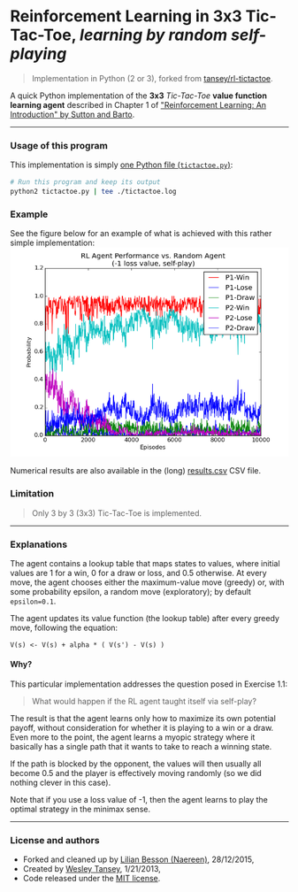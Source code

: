 # Reinforcement Learning in 3x3 Tic-Tac-Toe, *learning by random self-playing*
> Implementation in Python (2 or 3), forked from [tansey/rl-tictactoe](https://github.com/tansey/rl-tictactoe).

A quick Python implementation of the **3x3** *Tic-Tac-Toe* **value function learning agent** described in Chapter 1 of
["Reinforcement Learning: An Introduction" by Sutton and Barto](http://webdocs.cs.ualberta.ca/~sutton/book/the-book.html).

----

### Usage of this program
This implementation is simply [one Python file (``tictactoe.py``)](tictactoe.py):

```bash
# Run this program and keep its output
python2 tictactoe.py | tee ./tictactoe.log
```

### Example
See the figure below for an example of what is achieved with this rather simple implementation:
![Main example](selfplay_random_-1loss.png "Example of selfplay vs random")

Numerical results are also available in the (long) [results.csv](results.csv) CSV file.

### Limitation
> Only 3 by 3 (3x3) Tic-Tac-Toe is implemented.

----

### Explanations
The agent contains a lookup table that maps states to values, where initial values are 1 for a win, 0 for a draw or loss, and 0.5 otherwise.
At every move, the agent chooses either the maximum-value move (greedy) or, with some probability epsilon, a random move (exploratory); by default ``epsilon=0.1``.

The agent updates its value function (the lookup table) after every greedy move, following the equation:

```
V(s) <- V(s) + alpha * ( V(s') - V(s) )
```

#### Why?
This particular implementation addresses the question posed in Exercise 1.1:

> What would happen if the RL agent taught itself via self-play?

The result is that the agent learns only how to maximize its own potential payoff,
without consideration for whether it is playing to a win or a draw.
Even more to the point, the agent learns a myopic strategy where it basically has a single path that it wants to take to reach a winning state.

If the path is blocked by the opponent, the values will then usually all become 0.5 and the player is effectively moving randomly (so we did nothing clever in this case).

Note that if you use a loss value of -1, then the agent learns to play the optimal strategy in the minimax sense.

----

### License and authors
- Forked and cleaned up by [Lilian Besson (Naereen)](https://github.com/Naereen), 28/12/2015,
- Created by [Wesley Tansey](https://github.com/tansey/), 1/21/2013,
- Code released under the [MIT license](http://lbesson.mit-license.org).
